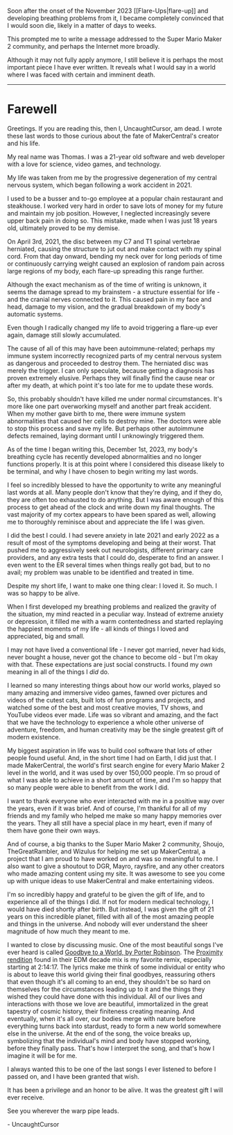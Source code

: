 Soon after the onset of the November 2023 [[Flare-Ups|flare-up]] and developing breathing problems from it, I became completely convinced that I would soon die, likely in a matter of days to weeks.

This prompted me to write a message addressed to the Super Mario Maker 2 community, and perhaps the Internet more broadly.

Although it may not fully apply anymore, I still believe it is perhaps the most important piece I have ever written. It reveals what I would say in a world where I was faced with certain and imminent death.

---

# Farewell

Greetings. If you are reading this, then I, UncaughtCursor, am dead. I wrote these last words to those curious about the fate of MakerCentral's creator and his life.

My real name was Thomas. I was a 21-year old software and web developer with a love for science, video games, and technology.

My life was taken from me by the progressive degeneration of my central nervous system, which began following a work accident in 2021.

I used to be a busser and to-go employee at a popular chain restaurant and steakhouse. I worked very hard in order to save lots of money for my future and maintain my job position. However, I neglected increasingly severe upper back pain in doing so. This mistake, made when I was just 18 years old, ultimately proved to be my demise.

On April 3rd, 2021, the disc between my C7 and T1 spinal vertebrae herniated, causing the structure to jut out and make contact with my spinal cord. From that day onward, bending my neck over for long periods of time or continuously carrying weight caused an explosion of random pain across large regions of my body, each flare-up spreading this range further.

Although the exact mechanism as of the time of writing is unknown, it seems the damage spread to my brainstem - a structure essential for life - and the cranial nerves connected to it. This caused pain in my face and head, damage to my vision, and the gradual breakdown of my body's automatic systems.

Even though I radically changed my life to avoid triggering a flare-up ever again, damage still slowly accumulated.

The cause of all of this may have been autoimmune-related; perhaps my immune system incorrectly recognized parts of my central nervous system as dangerous and proceeded to destroy them. The herniated disc was merely the trigger. I can only speculate, because getting a diagnosis has proven extremely elusive. Perhaps they will finally find the cause near or after my death, at which point it's too late for me to update these words.

So, this probably shouldn't have killed me under normal circumstances. It's more like one part overworking myself and another part freak accident. When my mother gave birth to me, there were immune system abnormalities that caused her cells to destroy mine. The doctors were able to stop this process and save my life. But perhaps other autoimmune defects remained, laying dormant until I unknowingly triggered them.

As of the time I began writing this, December 1st, 2023, my body's breathing cycle has recently developed abnormalities and no longer functions properly. It is at this point where I considered this disease likely to be terminal, and why I have chosen to begin writing my last words.

I feel so incredibly blessed to have the opportunity to write any meaningful last words at all. Many people don't know that they're dying, and if they do, they are often too exhausted to do anything. But I was aware enough of this process to get ahead of the clock and write down my final thoughts. The vast majority of my cortex appears to have been spared as well, allowing me to thoroughly reminisce about and appreciate the life I was given.

I did the best I could. I had severe anxiety in late 2021 and early 2022 as a result of most of the symptoms developing and being at their worst. That pushed me to aggressively seek out neurologists, different primary care providers, and any extra tests that I could do, desperate to find an answer. I even went to the ER several times when things really got bad, but to no avail; my problem was unable to be identified and treated in time.

Despite my short life, I want to make one thing clear: I loved it. So much. I was so happy to be alive.

When I first developed my breathing problems and realized the gravity of the situation, my mind reacted in a peculiar way. Instead of extreme anxiety or depression, it filled me with a warm contentedness and started replaying the happiest moments of my life - all kinds of things I loved and appreciated, big and small.

I may not have lived a conventional life - I never got married, never had kids, never bought a house, never got the chance to become old - but I'm okay with that. These expectations are just social constructs. I found my *own* meaning in all of the things I *did* do.

I learned so many interesting things about how our world works, played so many amazing and immersive video games, fawned over pictures and videos of the cutest cats, built lots of fun programs and projects, and watched some of the best and most creative movies, TV shows, and YouTube videos ever made. Life was so vibrant and amazing, and the fact that we have the technology to experience a whole other universe of adventure, freedom, and human creativity may be the single greatest gift of modern existence.

My biggest aspiration in life was to build cool software that lots of other people found useful. And, in the short time I had on Earth, I did just that. I made MakerCentral, the world's first search engine for every Mario Maker 2 level in the world, and it was used by over 150,000 people. I'm so proud of what I was able to achieve in a short amount of time, and I'm so happy that so many people were able to benefit from the work I did.

I want to thank everyone who ever interacted with me in a positive way over the years, even if it was brief. And of course, I'm thankful for all of my friends and my family who helped me make so many happy memories over the years. They all still have a special place in my heart, even if many of them have gone their own ways.

And of course, a big thanks to the Super Mario Maker 2 community, Shoujo, TheGreatRambler, and Wizulus for helping me set up MakerCentral, a project that I am proud to have worked on and was so meaningful to me. I also want to give a shoutout to DGR, Mayro, raysfire, and any other creators who made amazing content using my site. It was awesome to see you come up with unique ideas to use MakerCentral and make entertaining videos.

I'm so incredibly happy and grateful to be given the gift of life, and to experience all of the things I did. If not for modern medical technology, I would have died shortly after birth. But instead, I was given the gift of 21 years on this incredible planet, filled with all of the most amazing people and things in the universe. And nobody will ever understand the sheer magnitude of how much they meant to me.

I wanted to close by discussing music. One of the most beautiful songs I've ever heard is called [Goodbye to a World, by Porter Robinson](https://www.youtube.com/watch?v=W2TE0DjdNqI). The [Proximity rendition](https://youtu.be/gnV-8pkILF0?si=UnPYmj8gNjJDVzIl&t=7920) found in their EDM decade mix is my favorite remix, especially starting at 2:14:17. The lyrics make me think of some individual or entity who is about to leave this world giving their final goodbyes, reassuring others that even though it's all coming to an end, they shouldn't be so hard on themselves for the circumstances leading up to it and the things they wished they could have done with this individual. All of our lives and interactions with those we love are beautiful, immortalized in the great tapestry of cosmic history, their finiteness creating meaning. And eventually, when it's all over, our bodies merge with nature before everything turns back into stardust, ready to form a new world somewhere else in the universe. At the end of the song, the voice breaks up, symbolizing that the individual's mind and body have stopped working, before they finally pass. That's how I interpret the song, and that's how I imagine it will be for me.

I always wanted this to be one of the last songs I ever listened to before I passed on, and I have been granted that wish.

It has been a privilege and an honor to be alive. It was the greatest gift I will ever receive.

See you wherever the warp pipe leads.

\- UncaughtCursor